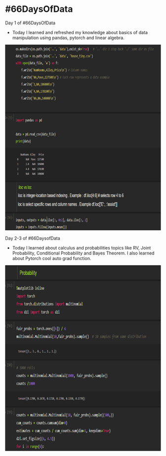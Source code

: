 # #66DaysOfData

Day 1 of #66DaysOfData
  * Today I learned and refreshed my knowledge about basics of data manipulation using pandas, pytorch and linear algebra.
  <img src="./images/Day1.png" height = "600" width="800">

Day 2-3 of #66DaysofData
 * Today I learned about calculus and probabilities topics like RV, Joint Probability, Conditional Probability and Bayes Theorem. I also learned about Pytorch cool auto grad function. 
 <img src="./images/Day2-3.png" height = "600" width="800">

